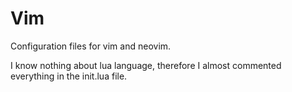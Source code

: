 # Vim

Configuration files for vim and neovim.

I know nothing about lua language, therefore I almost commented everything in the init.lua file.
